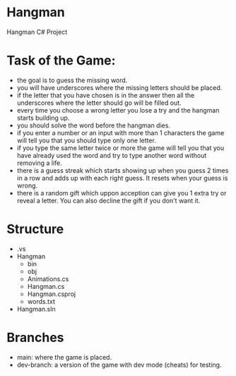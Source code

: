 # Hangman
Hangman C# Project

# Task of the Game:
- the goal is to guess the missing word.
- you will have underscores where the missing letters should be placed.
- if the letter that you have chosen is in the answer then all the underscores where the letter should go will be filled out.
- every time you choose a wrong letter you lose a try and the hangman starts building up.
- you should solve the word before the hangman dies.
- if you enter a number or an input with more than 1 characters the game will tell you that you should type only one letter.
- if you type the same letter twice or more the game will tell you that you have already used the word and try to type another word without removing a life.
- there is a guess streak which starts showing up when you guess 2 times in a row and adds up with each right guess. It resets when your guess is wrong.
- there is a random gift which uppon acception can give you 1 extra try or reveal a letter. You can also decline the gift if you don't want it.

# Structure
- .vs
- Hangman
    - bin
    - obj
    - Animations.cs
    - Hangman.cs
    - Hangman.csproj
    - words.txt
- Hangman.sln

# Branches
- main: where the game is placed.
- dev-branch: a version of the game with dev mode (cheats) for testing.